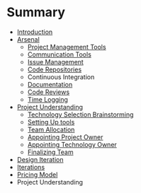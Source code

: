 # Summary

* [Introduction](README.md)
* [Arsenal](ARSENAL.md)
   * [Project Management Tools](PROJECT_MANAGEMENT_TOOLS.md)
   * [Communication Tools](COMMUNICATION_TOOLS.md)
   * [Issue Management](ISSUE_MANAGEMENT.md)
   * [Code Repositories](CODE_REPOSITORIES.md)
   * Continuous Integration
   * [Documentation](DOCUMENTATION.md)
   * [Code Reviews](CODE_REVIEWS.md)
   * [Time Logging](TIME_LOGGING.md)
* [Project Understanding](TECH_SELECTION_N_TEAM_BUILDING.md)
   * [Technology Selection Brainstorming](TECHNOLOGY_SELECTION_BRAINSTORMING.md)
   * [Setting Up tools](SETTING_UP_TOOLS.md)
   * [Team Allocation](TEAM_ALLOCATION.md)
   * [Appointing Project Owner](APPOINTING_PROJECT_OWNER.md)
   * [Appointing Technology Owner](APPOINTING_TECHNOLOGY_OWNER.md)
   * [Finalizing Team](FINALIZING_TEAM.md)
* [Design Iteration](DESIGN_ITERATION.md)
* [Iterations](ITERATIONS.md)
* [Pricing Model](PRICING_MODEL.md)
* Project Understanding

